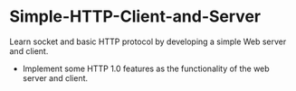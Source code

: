 # Simple-HTTP-Client-and-Server

Learn socket and basic HTTP protocol by developing a simple Web server and client.

- Implement some HTTP 1.0 features as the functionality of the web server and client.
